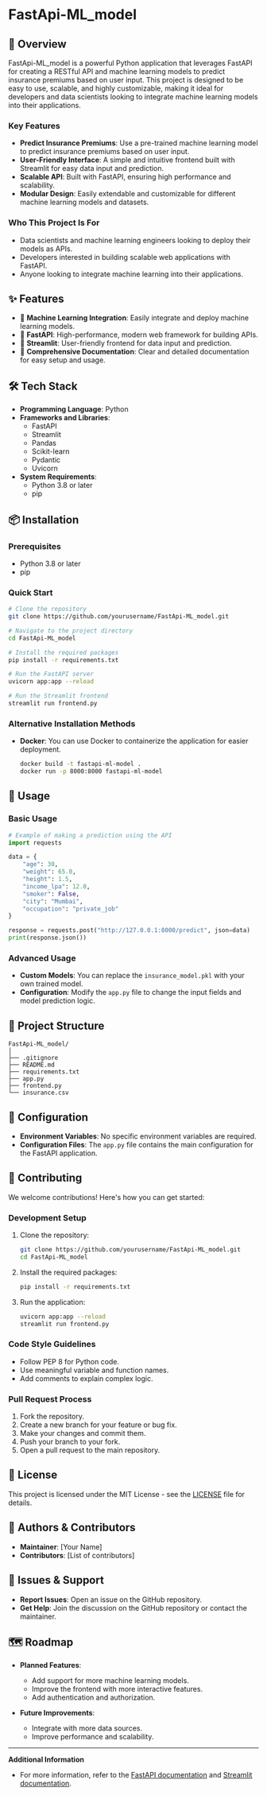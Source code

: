 # FastApi-ML_model

## 🚀 Overview

FastApi-ML_model is a powerful Python application that leverages FastAPI for creating a RESTful API and machine learning models to predict insurance premiums based on user input. This project is designed to be easy to use, scalable, and highly customizable, making it ideal for developers and data scientists looking to integrate machine learning models into their applications.

### Key Features

- **Predict Insurance Premiums**: Use a pre-trained machine learning model to predict insurance premiums based on user input.
- **User-Friendly Interface**: A simple and intuitive frontend built with Streamlit for easy data input and prediction.
- **Scalable API**: Built with FastAPI, ensuring high performance and scalability.
- **Modular Design**: Easily extendable and customizable for different machine learning models and datasets.

### Who This Project Is For

- Data scientists and machine learning engineers looking to deploy their models as APIs.
- Developers interested in building scalable web applications with FastAPI.
- Anyone looking to integrate machine learning into their applications.

## ✨ Features

- 🌟 **Machine Learning Integration**: Easily integrate and deploy machine learning models.
- 🌟 **FastAPI**: High-performance, modern web framework for building APIs.
- 🌟 **Streamlit**: User-friendly frontend for data input and prediction.
- 🌟 **Comprehensive Documentation**: Clear and detailed documentation for easy setup and usage.

## 🛠️ Tech Stack

- **Programming Language**: Python
- **Frameworks and Libraries**:
  - FastAPI
  - Streamlit
  - Pandas
  - Scikit-learn
  - Pydantic
  - Uvicorn
- **System Requirements**:
  - Python 3.8 or later
  - pip

## 📦 Installation

### Prerequisites

- Python 3.8 or later
- pip

### Quick Start

```bash
# Clone the repository
git clone https://github.com/yourusername/FastApi-ML_model.git

# Navigate to the project directory
cd FastApi-ML_model

# Install the required packages
pip install -r requirements.txt

# Run the FastAPI server
uvicorn app:app --reload

# Run the Streamlit frontend
streamlit run frontend.py
```

### Alternative Installation Methods

- **Docker**: You can use Docker to containerize the application for easier deployment.
  ```bash
  docker build -t fastapi-ml-model .
  docker run -p 8000:8000 fastapi-ml-model
  ```

## 🎯 Usage

### Basic Usage

```python
# Example of making a prediction using the API
import requests

data = {
    "age": 30,
    "weight": 65.0,
    "height": 1.5,
    "income_lpa": 12.0,
    "smoker": False,
    "city": "Mumbai",
    "occupation": "private_job"
}

response = requests.post("http://127.0.0.1:8000/predict", json=data)
print(response.json())
```

### Advanced Usage

- **Custom Models**: You can replace the `insurance_model.pkl` with your own trained model.
- **Configuration**: Modify the `app.py` file to change the input fields and model prediction logic.

## 📁 Project Structure

```
FastApi-ML_model/
│
├── .gitignore
├── README.md
├── requirements.txt
├── app.py
├── frontend.py
└── insurance.csv
```

## 🔧 Configuration

- **Environment Variables**: No specific environment variables are required.
- **Configuration Files**: The `app.py` file contains the main configuration for the FastAPI application.

## 🤝 Contributing

We welcome contributions! Here's how you can get started:

### Development Setup

1. Clone the repository:

   ```bash
   git clone https://github.com/yourusername/FastApi-ML_model.git
   cd FastApi-ML_model
   ```

2. Install the required packages:

   ```bash
   pip install -r requirements.txt
   ```

3. Run the application:
   ```bash
   uvicorn app:app --reload
   streamlit run frontend.py
   ```

### Code Style Guidelines

- Follow PEP 8 for Python code.
- Use meaningful variable and function names.
- Add comments to explain complex logic.

### Pull Request Process

1. Fork the repository.
2. Create a new branch for your feature or bug fix.
3. Make your changes and commit them.
4. Push your branch to your fork.
5. Open a pull request to the main repository.

## 📝 License

This project is licensed under the MIT License - see the [LICENSE](LICENSE) file for details.

## 👥 Authors & Contributors

- **Maintainer**: [Your Name]
- **Contributors**: [List of contributors]

## 🐛 Issues & Support

- **Report Issues**: Open an issue on the GitHub repository.
- **Get Help**: Join the discussion on the GitHub repository or contact the maintainer.

## 🗺️ Roadmap

- **Planned Features**:

  - Add support for more machine learning models.
  - Improve the frontend with more interactive features.
  - Add authentication and authorization.

- **Future Improvements**:
  - Integrate with more data sources.
  - Improve performance and scalability.

---

**Additional Information**

- For more information, refer to the [FastAPI documentation](https://fastapi.tiangolo.com/) and [Streamlit documentation](https://docs.streamlit.io/).
